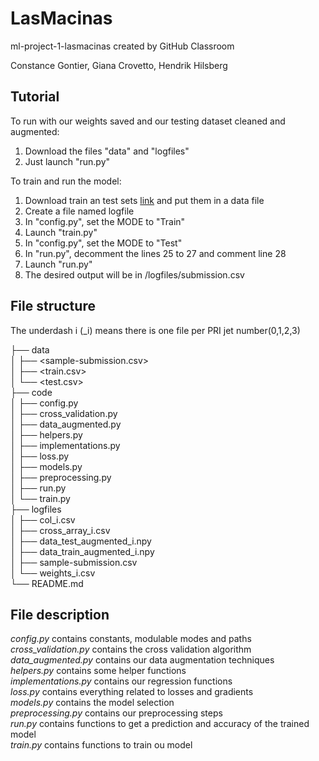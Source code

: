 # LasMacinas
ml-project-1-lasmacinas created by GitHub Classroom

Constance Gontier, Giana Crovetto, Hendrik Hilsberg

## Tutorial

To run with our weights saved and our testing dataset cleaned and augmented: 
1. Download the files "data" and "logfiles"
2. Just launch "run.py"

To train and run the model: 
1. Download train an test sets [link](https://www.aicrowd.com/challenges/epfl-machine-learning-higgs/dataset_files) and put them in a data file
2. Create a file named logfile 
3. In "config.py", set the MODE to "Train" 
4. Launch "train.py" 
5. In "config.py", set the MODE to "Test"
6. In "run.py", decomment the lines 25 to 27 and comment line 28
7. Launch "run.py" 
8. The desired output will be in /logfiles/submission.csv


## File structure
The underdash i (_i) means there is one file per PRI jet number(0,1,2,3)  

├── data  
│   ├── <sample-submission.csv>  
│   ├── <train.csv>  
│   └── <test.csv>  
├── code  
│   ├── config.py  
│   ├── cross_validation.py  
│   ├── data_augmented.py  
│   ├── helpers.py  
│   ├── implementations.py  
│   ├── loss.py  
│   ├── models.py  
│   ├── preprocessing.py  
│   ├── run.py  
│   └── train.py  
├── logfiles  
│   ├── col_i.csv  
│   ├── cross_array_i.csv  
│   ├── data_test_augmented_i.npy  
│   ├── data_train_augmented_i.npy  
│   ├── sample-submission.csv  
│   └── weights_i.csv  
└── README.md

## File description
*config.py* contains constants, modulable modes and paths  
*cross_validation.py* contains the cross validation algorithm  
*data_augmented.py* contains our data augmentation techniques  
*helpers.py* contains some helper functions  
*implementations.py* contains our regression functions  
*loss.py* contains everything related to losses and gradients  
*models.py* contains the model selection  
*preprocessing.py* contains our preprocessing steps  
*run.py* contains functions to get a prediction and accuracy of the trained model  
*train.py* contains functions to train ou model  
